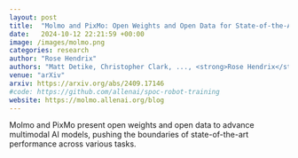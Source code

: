 ```yaml
---
layout: post
title:  "Molmo and PixMo: Open Weights and Open Data for State-of-the-Art Multimodal Models"
date:   2024-10-12 22:21:59 +00:00
image: /images/molmo.png
categories: research
author: "Rose Hendrix"
authors: "Matt Detike, Christopher Clark, ..., <strong>Rose Hendrix</strong> et al."
venue: "arXiv"
arxiv: https://arxiv.org/abs/2409.17146
#code: https://github.com/allenai/spoc-robot-training
website: https://molmo.allenai.org/blog
---
```

Molmo and PixMo present open weights and open data to advance multimodal AI models, pushing the boundaries of state-of-the-art performance across various tasks.